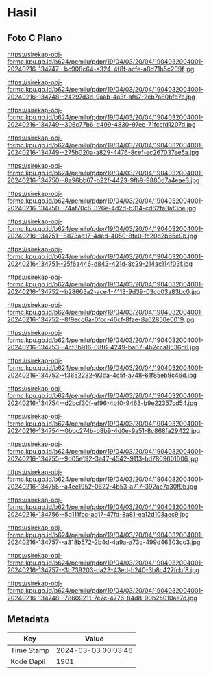 # Hasil

## Foto C Plano

https://sirekap-obj-formc.kpu.go.id/b624/pemilu/pdpr/19/04/03/20/04/1904032004001-20240216-134747--bc908c64-a324-4f8f-acfe-a8d71b5c209f.jpg

https://sirekap-obj-formc.kpu.go.id/b624/pemilu/pdpr/19/04/03/20/04/1904032004001-20240216-134748--24297d3d-9aab-4a3f-af67-2eb7a80bfd7e.jpg

https://sirekap-obj-formc.kpu.go.id/b624/pemilu/pdpr/19/04/03/20/04/1904032004001-20240216-134749--306c77b6-d499-4830-97ee-71fccfd1207d.jpg

https://sirekap-obj-formc.kpu.go.id/b624/pemilu/pdpr/19/04/03/20/04/1904032004001-20240216-134749--275b020a-a829-4476-8cef-ec267037ee5a.jpg

https://sirekap-obj-formc.kpu.go.id/b624/pemilu/pdpr/19/04/03/20/04/1904032004001-20240216-134750--8a96bb67-b22f-4423-9fb9-9880d7a4eae3.jpg

https://sirekap-obj-formc.kpu.go.id/b624/pemilu/pdpr/19/04/03/20/04/1904032004001-20240216-134750--74af70c6-326e-4d2d-b314-cd62fa8af3be.jpg

https://sirekap-obj-formc.kpu.go.id/b624/pemilu/pdpr/19/04/03/20/04/1904032004001-20240216-134751--8873ad17-4ded-4050-8fe0-fc20d2b65e9b.jpg

https://sirekap-obj-formc.kpu.go.id/b624/pemilu/pdpr/19/04/03/20/04/1904032004001-20240216-134751--25f6a446-d843-421d-8c29-214ac114f03f.jpg

https://sirekap-obj-formc.kpu.go.id/b624/pemilu/pdpr/19/04/03/20/04/1904032004001-20240216-134752--b28663a2-ace4-4113-9d39-03cd03a83bc0.jpg

https://sirekap-obj-formc.kpu.go.id/b624/pemilu/pdpr/19/04/03/20/04/1904032004001-20240216-134752--8f9ecc6a-0fcc-46cf-8fae-8a62850e0019.jpg

https://sirekap-obj-formc.kpu.go.id/b624/pemilu/pdpr/19/04/03/20/04/1904032004001-20240216-134753--4cf3b916-08f6-4249-ba67-4b2cca8536d6.jpg

https://sirekap-obj-formc.kpu.go.id/b624/pemilu/pdpr/19/04/03/20/04/1904032004001-20240216-134753--f3652232-93da-4c5f-a748-61f85eb9c46d.jpg

https://sirekap-obj-formc.kpu.go.id/b624/pemilu/pdpr/19/04/03/20/04/1904032004001-20240216-134754--d2bcf30f-ef96-4bf0-9463-b9e22357cd54.jpg

https://sirekap-obj-formc.kpu.go.id/b624/pemilu/pdpr/19/04/03/20/04/1904032004001-20240216-134754--0bbc274b-b8b9-4d0e-9a51-8c868fa29422.jpg

https://sirekap-obj-formc.kpu.go.id/b624/pemilu/pdpr/19/04/03/20/04/1904032004001-20240216-134755--9d05e192-3a47-4542-9113-bd7809601006.jpg

https://sirekap-obj-formc.kpu.go.id/b624/pemilu/pdpr/19/04/03/20/04/1904032004001-20240216-134755--a4ee1952-0622-4b53-a717-392ae7a30f9b.jpg

https://sirekap-obj-formc.kpu.go.id/b624/pemilu/pdpr/19/04/03/20/04/1904032004001-20240216-134756--5d111fcc-ad17-47fd-8a81-ea12d103aec9.jpg

https://sirekap-obj-formc.kpu.go.id/b624/pemilu/pdpr/19/04/03/20/04/1904032004001-20240216-134757--a318b572-2b4d-4a9a-a73c-499d46303cc3.jpg

https://sirekap-obj-formc.kpu.go.id/b624/pemilu/pdpr/19/04/03/20/04/1904032004001-20240216-134757--3b739203-da23-43ed-b240-3b8c427fcbf8.jpg

https://sirekap-obj-formc.kpu.go.id/b624/pemilu/pdpr/19/04/03/20/04/1904032004001-20240216-134748--78609211-7e7c-4776-84d8-90b25010ae7d.jpg


## Metadata

| Key        | Value               |
| ---------- | ------------------- |
| Time Stamp | 2024-03-03 00:03:46 |
| Kode Dapil | 1901                |



